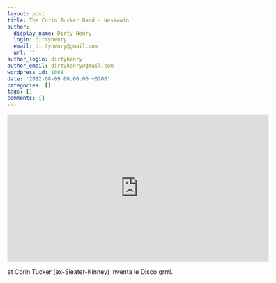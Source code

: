 ```yaml
---
layout: post
title: The Corin Tucker Band - Neskowin
author:
  display_name: Dirty Henry
  login: dirtyhenry
  email: dirtyhenry@gmail.com
  url: ''
author_login: dirtyhenry
author_email: dirtyhenry@gmail.com
wordpress_id: 1088
date: '2012-08-09 08:00:00 +0200'
categories: []
tags: []
comments: []
---
```

<iframe width="600" height="338" src="http://www.npr.org/templates/event/embeddedVideo.php?storyId=161296498" frameborder="0" scrolling="no"></iframe>

et Corin Tucker (ex-Sleater-Kinney) inventa le Disco grrrl.
